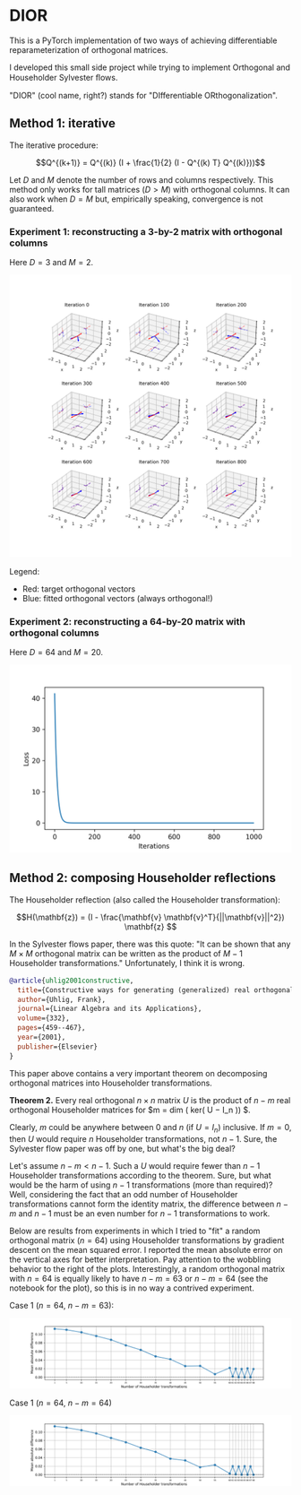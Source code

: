 # DIOR

This is a PyTorch implementation of two ways of achieving differentiable reparameterization of orthogonal matrices.

I developed this small side project while trying to implement Orthogonal and Householder Sylvester ﬂows.

"DIOR" (cool name, right?) stands for "DIfferentiable ORthogonalization".

## Method 1: iterative

The iterative procedure:

$$Q^{(k+1)} = Q^{(k)} (I + \frac{1}{2} (I - Q^{(k) T} Q^{(k)}))$$

Let $D$ and $M$ denote the number of rows and columns respectively. This method only works for tall matrices ($D>M$) with orthogonal columns. It can also work when $D=M$ but, empirically speaking, convergence is not guaranteed.

### Experiment 1: reconstructing a 3-by-2 matrix with orthogonal columns

Here $D=3$ and $M=2$.

<img src="orthogonal/3d_learning_process.png">

Legend:
- Red: target orthogonal vectors
- Blue: fitted orthogonal vectors (always orthogonal!)

### Experiment 2: reconstructing a 64-by-20 matrix with orthogonal columns

Here $D=64$ and $M=20$.

<img src="orthogonal/64d_learning_process.png">

## Method 2: composing Householder reflections

The Householder reflection (also called the Householder transformation):

$$H(\mathbf{z}) = (I - \frac{\mathbf{v} \mathbf{v}^T}{||\mathbf{v}||^2}) \mathbf{z} $$

In the Sylvester flows paper, there was this quote: "It can be shown that any $M \times M$ orthogonal matrix can be written as the product of $M-1$ Householder transformations." Unfortunately, I think it is wrong. 

```bibtex
@article{uhlig2001constructive,
  title={Constructive ways for generating (generalized) real orthogonal matrices as products of (generalized) symmetries},
  author={Uhlig, Frank},
  journal={Linear Algebra and its Applications},
  volume={332},
  pages={459--467},
  year={2001},
  publisher={Elsevier}
}
```

This paper above contains a very important theorem on decomposing orthogonal matrices into Householder transformations. 

**Theorem 2.** Every real orthogonal $n \times n$ matrix $U$ is the product of $n − m$ real orthogonal Householder matrices for $m = dim ( ker( U − I_n )) $.

Clearly, $m$ could be anywhere between $0$ and $n$ (if $U = I_n$) inclusive. If $m=0$, then $U$ would require $n$ Householder transformations, not $n-1$. Sure, the Sylvester flow paper was off by one, but what's the big deal? 

Let's assume $n-m < n -1$. Such a $U$ would require fewer than $n-1$ Householder transformations according to the theorem. Sure, but what would be the harm of using $n-1$ transformations (more than required)? Well, considering the fact that an odd number of Householder transformations cannot form the identity matrix, the difference between $n-m$ and $n-1$ must be an even number for $n-1$ transformations to work. 

Below are results from experiments in which I tried to "fit" a random orthogonal matrix ($n=64$) using Householder transformations by gradient descent on the mean squared error. I reported the mean absolute error on the vertical axes for better interpretation. Pay attention to the wobbling behavior to the right of the plots. Interestingly, a random orthogonal matrix with $n=64$ is equally likely to have $n-m=63$ or $n-m=64$ (see the notebook for the plot), so this is in no way a contrived experiment. 

Case 1 ($n=64$, $n-m=63$):

<img src="householder/num_householders_vs_recon_perf_63.png">

Case 1 ($n=64$, $n-m=64$)

<img src="householder/num_householders_vs_recon_perf_64.png">
